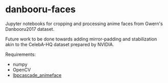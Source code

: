 # danbooru-faces

Jupyter notebooks for cropping and processing anime faces from Gwern's Danbooru2017 dataset.

Future work to be done towards adding mirror-padding and stabilization akin to the CelebA-HQ dataset prepared by NVIDIA.

Requirements:
* numpy
* OpenCV
* [lbpcascade_animeface](https://github.com/nagadomi/lbpcascade_animeface)
